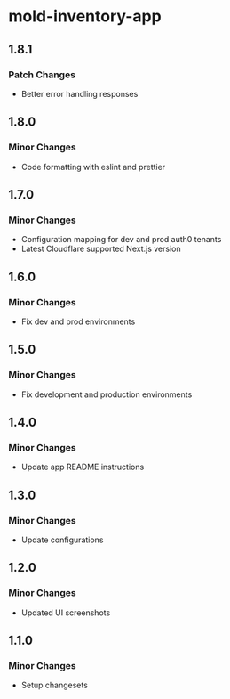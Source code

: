 # mold-inventory-app

## 1.8.1

### Patch Changes

- Better error handling responses

## 1.8.0

### Minor Changes

- Code formatting with eslint and prettier

## 1.7.0

### Minor Changes

- Configuration mapping for dev and prod auth0 tenants
- Latest Cloudflare supported Next.js version

## 1.6.0

### Minor Changes

- Fix dev and prod environments

## 1.5.0

### Minor Changes

- Fix development and production environments

## 1.4.0

### Minor Changes

- Update app README instructions

## 1.3.0

### Minor Changes

- Update configurations

## 1.2.0

### Minor Changes

- Updated UI screenshots

## 1.1.0

### Minor Changes

- Setup changesets
